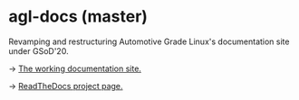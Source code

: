 # agl-docs (master)
Revamping and restructuring Automotive Grade Linux's documentation site under GSoD'20.

-> [The working documentation site.](https://agl-docs.readthedocs.io)

-> [ReadTheDocs project page.](https://readthedocs.org/projects/agl-docs/)
